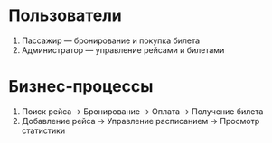 ﻿# Пользователи
1. Пассажир — бронирование и покупка билета
2. Администратор — управление рейсами и билетами

# Бизнес-процессы
1. Поиск рейса → Бронирование → Оплата → Получение билета
2. Добавление рейса → Управление расписанием → Просмотр статистики
